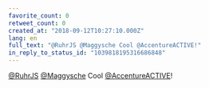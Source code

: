 ```yaml
---
favorite_count: 0
retweet_count: 0
created_at: "2018-09-12T10:27:10.000Z"
lang: en
full_text: "@RuhrJS @Maggysche Cool @AccentureACTIVE!"
in_reply_to_status_id: "1039818195316686848"
---
```


[@RuhrJS](https://twitter.com/RuhrJS)
[@Maggysche](https://twitter.com/Maggysche) Cool
[@AccentureACTIVE](https://twitter.com/AccentureACTIVE)!
